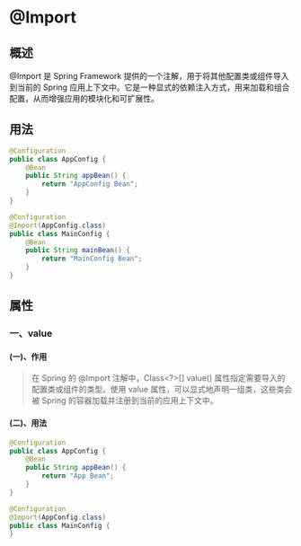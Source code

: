 # @Import

## 概述

@Import 是 Spring Framework 提供的一个注解，用于将其他配置类或组件导入到当前的 Spring 应用上下文中。它是一种显式的依赖注入方式，用来加载和组合配置，从而增强应用的模块化和可扩展性。



## 用法

```java
@Configuration
public class AppConfig {
    @Bean
    public String appBean() {
        return "AppConfig Bean";
    }
}

@Configuration
@Import(AppConfig.class)
public class MainConfig {
    @Bean
    public String mainBean() {
        return "MainConfig Bean";
    }
}
```



## 属性

### 一、value

#### (一)、作用

> 在 Spring 的 @Import 注解中，Class<?>[] value() 属性指定需要导入的配置类或组件的类型。使用 value 属性，可以显式地声明一组类，这些类会被 Spring 的容器加载并注册到当前的应用上下文中。

#### (二)、用法

```java
@Configuration
public class AppConfig {
    @Bean
    public String appBean() {
        return "App Bean";
    }
}

@Configuration
@Import(AppConfig.class)
public class MainConfig {
}
```



